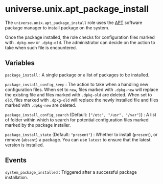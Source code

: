 <!-- roles/apt_package_install/README.md
  -- ===================================
  --
  -- Copying
  -- -------
  --
  -- Copyright (c) 2023 universe.unix authors and contributors.
  --
  -- This file is part of the *universe.unix* project.
  --
  -- *universe.unix* is a free software project. You can redistribute it and/or
  -- modify it following the terms of the MIT License.
  --
  -- This software project is distributed *as is*, WITHOUT WARRANTY OF ANY KIND;
  -- including but not limited to the WARRANTIES OF MERCHANTABILITY, FITNESS FOR
  -- A PARTICULAR PURPOSE and NONINFRINGEMENT.
  --
  -- You should have received a copy of the MIT License along with
  -- *universe.unix*. If not, see <http://opensource.org/licenses/MIT>.
  -->

universe.unix.apt_package_install
=================================

The `universe.unix.apt_package_install` role uses the
[APT](https://en.wikipedia.org/wiki/APT_(software)) software package manager to
install package on the system.

Once the package installed, the role checks for configuration files marked with
`.dpkg-new` or `.dpkg-old`. The administrator can decide on the action to take
when such file is encountered.

Variables
---------

`package_install`
: A single package or a list of packages to be installed.

`package_install_config_keep`
: The action to take when a handling new configuration files. When set to `new`,
files marked with `.dpkg-new` will replace the existing file and files marked
with `.dpkg-old` are deleted. When set to `old`, files marked with `.dpkg-old`
will replace the newly installed file and files marked with `.dpkg-new` are
deleted.

`package_install_config_search` (Default: `["/etc", "/usr", "/var"]`)
: A list of folder within which to search for potential configuration files
marked marked by the package installer.

`package_install_state` (Default: `"present"`)
: Whether to install (``present``), or remove (``absent``) a package. You can
use ``latest`` to ensure that the latest version is installed.

Events
------

`system_package_installed`
: Triggered after a successful package installation.
